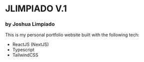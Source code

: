 # JLIMPIADO V.1
### by Joshua Limpiado


This is my personal portfolio website built with the following tech:
- ReactJS (NextJS)
- Typescript
- TailwindCSS